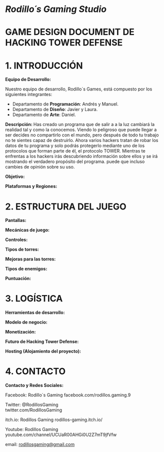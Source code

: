 # *Rodillo´s Gaming Studio*

# GAME DESIGN DOCUMENT DE HACKING TOWER DEFENSE

# 1. INTRODUCCIÓN 

<b>Equipo de Desarrollo: </b>

Nuestro equipo de desarrollo, Rodillo´s Games, está compuesto por los siguientes integrantes:
+ Departamento de <b>Programación</b>: Andrés y Manuel.
+ Departamento de <b>Diseño</b>: Javier y Laura.
+ Departamento de <b>Arte</b>: Daniel.

<b>Descripción: </b>
Has creado un programa que de salir a a la luz cambiará la realidad tal y como la conocemos. Viendo lo peligroso que puede llegar a ser decides no compartirlo con el mundo, pero después de todo tu trabajo no te sientes capaz de destruirlo.
Ahora varios hackers tratan de robar los datos de tu programa y solo podrás protegerlo mediante uno de los protocolos que forman parte de él, el protocolo TOWER.
Mientras te enfrentas a los hackers irás descubriendo información sobre ellos y se irá mostrando el verdadero propósito del programa. puede que incluso cambies de opinión sobre su uso.

<b>Objetivo: </b>

<b>Plataformas y Regiones: </b>

# 2. ESTRUCTURA DEL JUEGO
<b>Pantallas: </b>

<b>Mecánicas de juego: </b>

<b>Controles: </b>

<b>Tipos de torres: </b>

<b>Mejoras para las torres: </b>

<b>Tipos de enemigos: </b>

<b>Puntuación: </b>

# 3. LOGÍSTICA
<b>Herramientas de desarrollo: </b>

<b>Modelo de negocio: </b>

<b>Monetización: </b>

<b>Futuro de Hacking Tower Defense: </b>

<b>Hosting (Alojamiento del proyecto): </b> 

# 4. CONTACTO
<b>Contacto y Redes Sociales: </b>

Facebook: Rodillo´s Gaming
facebook.com/rodillos.gaming.9

Twitter: @RodillosGaming  
twitter.com/RodillosGaming

itch.io: Rodillos Gaming
rodillos-gaming.itch.io/

Youtube: Rodillos Gaming
youtube.com/channel/UCUaR00AHGi0U2Z7mT9jfVfw

email: rodillosgaming@gmail.com
